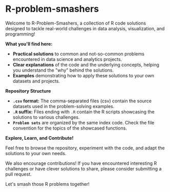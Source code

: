 # R-problem-smashers

Welcome to R-Problem-Smashers, a collection of R code solutions designed to tackle real-world challenges in data analysis, visualization, and programming!  

**What you'll find here:**

* **Practical solutions** to common and not-so-common problems encountered in data science and analytics projects.
* **Clear explanations** of the code and the underlying concepts, helping you understand the "why" behind the solutions.
* **Examples** demonstrating how to apply these solutions to your own datasets and projects.

**Repository Structure**

* **`.csv` format:** The comma-separated files (csv) contain the source datasets used in the problem-solving examples.
* **`.R` suffix:** Files ending with `.R` contain the R scripts showcasing the solutions to various challenges.
* **`Problem sets`** are organized by the same index code. Check the file convention for the topics of the showcased functions.

**Explore, Learn, and Contribute!**

Feel free to browse the repository, experiment with the code, and adapt the solutions to your own needs.  

We also encourage contributions! If you have encountered interesting R challenges or have clever solutions to share, please consider submitting a pull request. 

Let's smash those R problems together! 
